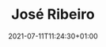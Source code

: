 ---
title: "José Ribeiro"
date: 2021-07-11T11:24:30+01:00
weight: 
summary: "Cook"
role: "crew"
profile_image: "/people_photos/jose_ribeiro.jpeg"
website: ""
---